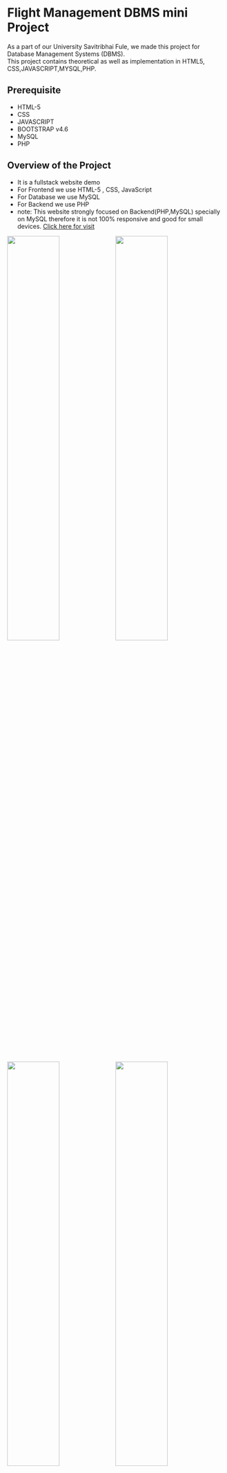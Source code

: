 # Flight Management DBMS mini Project
As a part of our University Savitribhai Fule, we made this project for Database Management Systems (DBMS).<br>
This project contains theoretical as well as implementation in HTML5, CSS,JAVASCRIPT,MYSQL,PHP.<br>
## Prerequisite
- HTML-5
 - CSS
 - JAVASCRIPT
 - BOOTSTRAP v4.6
 - MySQL
 - PHP
## Overview of the Project
- It is a fullstack website demo
- For Frontend we use HTML-5 , CSS, JavaScript
- For Database we use MySQL
- For Backend we use PHP 
- note: This website strongly focused on Backend(PHP,MySQL)  specially on MySQL therefore it is not 100% responsive and good for small devices. <a href="http://airline-com.stackstaging.com/">Click here for visit</a>

<img src="https://github.com/kr123Manish/Mini_DBMS_Project/blob/main/images/1.png" width="49%"></img>
<img src="https://github.com/kr123Manish/Mini_DBMS_Project/blob/main/images/3.png" width="49%"></img>
<img src="https://github.com/kr123Manish/Mini_DBMS_Project/blob/main/images/2.png" width="49%"></img>
<img src="https://github.com/kr123Manish/Mini_DBMS_Project/blob/main/images/4.png" width="49%"></img>
<img src="https://github.com/kr123Manish/Mini_DBMS_Project/blob/main/images/5.png" width="49%"></img>
<img src="https://github.com/kr123Manish/Mini_DBMS_Project/blob/main/images/6.png" width="49%"></img>
<img src="https://github.com/kr123Manish/Mini_DBMS_Project/blob/main/images/7.png" width="49%"></img>
<img src="https://github.com/kr123Manish/Mini_DBMS_Project/blob/main/images/8.png" width="49%"></img>
<img src="https://github.com/kr123Manish/Mini_DBMS_Project/blob/main/images/9.png" width="49%"></img>
<img src="https://github.com/kr123Manish/Mini_DBMS_Project/blob/main/images/10.png" width="49%"></img>


